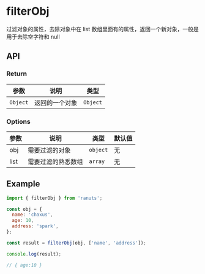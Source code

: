 # filterObj

过滤对象的属性，去除对象中在 list 数组里面有的属性，返回一个新对象，一般是用于去除空字符和 null

## API

### Return

| 参数     | 说明           | 类型     |
| -------- | -------------- | -------- |
| `Object` | 返回的一个对象 | `Object` |

### Options

| 参数 | 说明               | 类型     | 默认值 |
| ---- | ------------------ | -------- | ------ |
| obj  | 需要过滤的对象     | `object` | 无     |
| list | 需要过滤的熟悉数组 | `array`  | 无     |

## Example

```js
import { filterObj } from 'ranuts';

const obj = {
  name: 'chaxus',
  age: 10,
  address: 'spark',
};

const result = filterObj(obj, ['name', 'address']);

console.log(result);

// { age:10 }
```
